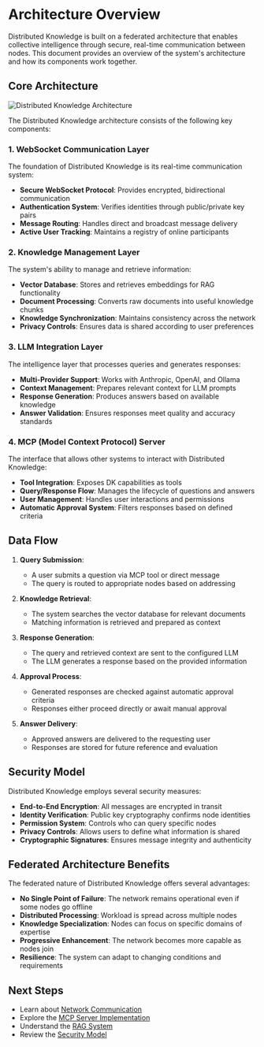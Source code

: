 # Architecture Overview

Distributed Knowledge is built on a federated architecture that enables collective intelligence through secure, real-time communication between nodes. This document provides an overview of the system's architecture and how its components work together.

## Core Architecture

![Distributed Knowledge Architecture](/assets/architecture_diagram.png)

The Distributed Knowledge architecture consists of the following key components:

### 1. WebSocket Communication Layer

The foundation of Distributed Knowledge is its real-time communication system:

- **Secure WebSocket Protocol**: Provides encrypted, bidirectional communication
- **Authentication System**: Verifies identities through public/private key pairs
- **Message Routing**: Handles direct and broadcast message delivery
- **Active User Tracking**: Maintains a registry of online participants

### 2. Knowledge Management Layer

The system's ability to manage and retrieve information:

- **Vector Database**: Stores and retrieves embeddings for RAG functionality
- **Document Processing**: Converts raw documents into useful knowledge chunks
- **Knowledge Synchronization**: Maintains consistency across the network
- **Privacy Controls**: Ensures data is shared according to user preferences

### 3. LLM Integration Layer

The intelligence layer that processes queries and generates responses:

- **Multi-Provider Support**: Works with Anthropic, OpenAI, and Ollama
- **Context Management**: Prepares relevant context for LLM prompts
- **Response Generation**: Produces answers based on available knowledge
- **Answer Validation**: Ensures responses meet quality and accuracy standards

### 4. MCP (Model Context Protocol) Server

The interface that allows other systems to interact with Distributed Knowledge:

- **Tool Integration**: Exposes DK capabilities as tools
- **Query/Response Flow**: Manages the lifecycle of questions and answers
- **User Management**: Handles user interactions and permissions
- **Automatic Approval System**: Filters responses based on defined criteria

## Data Flow

1. **Query Submission**:
   - A user submits a question via MCP tool or direct message
   - The query is routed to appropriate nodes based on addressing

2. **Knowledge Retrieval**:
   - The system searches the vector database for relevant documents
   - Matching information is retrieved and prepared as context

3. **Response Generation**:
   - The query and retrieved context are sent to the configured LLM
   - The LLM generates a response based on the provided information

4. **Approval Process**:
   - Generated responses are checked against automatic approval criteria
   - Responses either proceed directly or await manual approval

5. **Answer Delivery**:
   - Approved answers are delivered to the requesting user
   - Responses are stored for future reference and evaluation

## Security Model

Distributed Knowledge employs several security measures:

- **End-to-End Encryption**: All messages are encrypted in transit
- **Identity Verification**: Public key cryptography confirms node identities
- **Permission System**: Controls who can query specific nodes
- **Privacy Controls**: Allows users to define what information is shared
- **Cryptographic Signatures**: Ensures message integrity and authenticity

## Federated Architecture Benefits

The federated nature of Distributed Knowledge offers several advantages:

- **No Single Point of Failure**: The network remains operational even if some nodes go offline
- **Distributed Processing**: Workload is spread across multiple nodes
- **Knowledge Specialization**: Nodes can focus on specific domains of expertise
- **Progressive Enhancement**: The network becomes more capable as nodes join
- **Resilience**: The system can adapt to changing conditions and requirements

## Next Steps

- Learn about [Network Communication](network_communication.md)
- Explore the [MCP Server Implementation](mcp_server.md)
- Understand the [RAG System](rag_system.md)
- Review the [Security Model](security_model.md)

